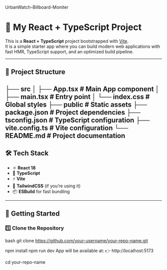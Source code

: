 UrbanWatch-Billboard-Moniter
# 🚀 My React + TypeScript Project

This is a **React + TypeScript** project bootstrapped with [Vite](https://vitejs.dev/).  
It is a simple starter app where you can build modern web applications with fast HMR, TypeScript support, and an optimized build pipeline.

---

## 📂 Project Structure

├── src
│ ├── App.tsx # Main App component
│ ├── main.tsx # Entry point
│ └── index.css # Global styles
├── public # Static assets
├── package.json # Project dependencies
├── tsconfig.json # TypeScript configuration
├── vite.config.ts # Vite configuration
└── README.md # Project documentation
---

## 🛠️ Tech Stack

- ⚛️ **React 18**
- 📘 **TypeScript**
- ⚡ **Vite**
- 🎨 **TailwindCSS** (if you’re using it)
- 📦 **ESBuild** for fast bundling

---

## 🚀 Getting Started

### 1️⃣ Clone the Repository
bash
git clone https://github.com/your-username/your-repo-name.git

npm install
npm run dev
App will be available at:
👉 http://localhost:5173



cd your-repo-name

